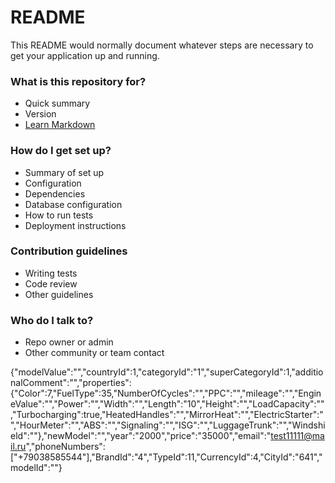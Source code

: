 # README #

This README would normally document whatever steps are necessary to get your application up and running.

### What is this repository for? ###

* Quick summary
* Version
* [Learn Markdown](https://bitbucket.org/tutorials/markdowndemo)

### How do I get set up? ###

* Summary of set up
* Configuration
* Dependencies
* Database configuration
* How to run tests
* Deployment instructions

### Contribution guidelines ###

* Writing tests
* Code review
* Other guidelines

### Who do I talk to? ###

* Repo owner or admin
* Other community or team contact

{"modelValue":"","countryId":1,"categoryId":"1","superCategoryId":1,"additionalComment":"","properties":{"Color":7,"FuelType":35,"NumberOfCycles":"","PPC":"","mileage":"","EngineValue":"","Power":"","Width":"","Length":"10","Height":"","LoadCapacity":"","Turbocharging":true,"HeatedHandles":"","MirrorHeat":"","ElectricStarter":"","HourMeter":"","ABS":"","Signaling":"","ISG":"","LuggageTrunk":"","Windshield":""},"newModel":"","year":"2000","price":"35000","email":"test11111@mail.ru","phoneNumbers":["+79038585544"],"BrandId":"4","TypeId":11,"CurrencyId":4,"CityId":"641","modelId":""}




